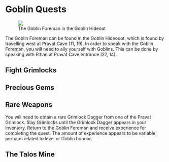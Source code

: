 # Goblin Quests

<figure>
  <img src="../../images/goblin_hideout.jpg" />
  <figcaption>The Goblin Foreman in the Goblin Hideout</figcaption>
</figure>

The Goblin Foreman can be found in the Goblin Hideouot, which is found by travelling west at Pravat Cave (11, 19). In order to speak with the Goblin Foreman, you will need to ally yourself with Goblins. This can be done by speaking with Ethan at Pravat Cave entrance (27, 14).

## Fight Grimlocks

## Precious Gems

## Rare Weapons

You will need to obtain a rare Grimlock Dagger from one of the Pravat Grimlock. Slay Grimlocks until the Grimlock Dagger appears in your inventory. Return to the Goblin Foreman and receive experience for completing the quest. The amount of experience appears to be variable; perhaps related to level or Goblin honour.

## The Talos Mine


